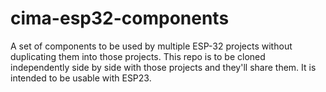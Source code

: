 # cima-esp32-components

A set of components to be used by multiple ESP-32 projects without duplicating them into those projects. 
This repo is to be cloned independently side by side with those projects and they'll share them.
It is intended to be usable with ESP23.